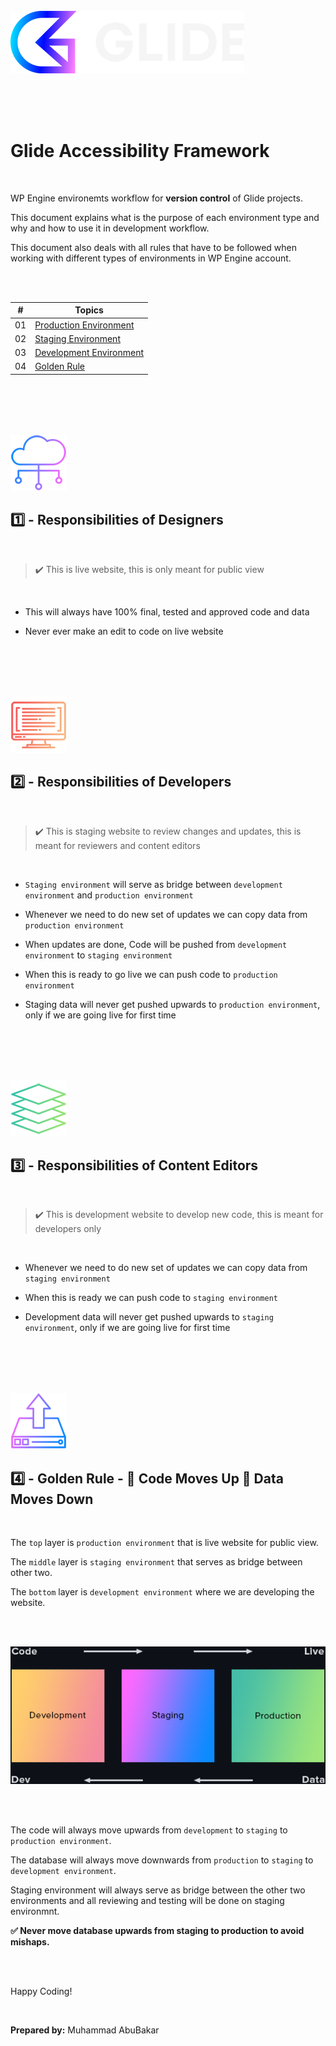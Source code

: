 <br>
<br>
<br>

![Glide Design](../assets/images/glide.png)

<br>
<br>
<br>

# Glide Accessibility Framework

<br>

WP Engine environemts workflow for **version control** of Glide projects. 

This document explains what is the purpose of each environment type and why and how to use it in development workflow.

This document also deals with all rules that have to be followed when working with different types of environments in WP Engine account.

<br>
<br>

| #  | Topics |
|----|-------|
| 01 | [Production Environment](https://github.com/abubakar-me/glide-design/tree/master/wpengine-environments-workflow#1%EF%B8%8F%E2%83%A3---production-environment) |
| 02 | [Staging Environment](https://github.com/abubakar-me/glide-design/tree/master/wpengine-environments-workflow#2%EF%B8%8F%E2%83%A3---staging-environment) |
| 03 | [Development Environment](https://github.com/abubakar-me/glide-design/tree/master/wpengine-environments-workflow#3%EF%B8%8F%E2%83%A3---development-environment) |
| 04 | [Golden Rule](https://github.com/abubakar-me/glide-design/tree/master/wpengine-environments-workflow#4%EF%B8%8F%E2%83%A3---golden-rule----code-moves-up--data-moves-down) |


<br>
<br>
<br>
<br>

![1](../assets/images/1.png)

## 1️⃣ - Responsibilities of Designers

<br>

> ✔️ This is live website, this is only meant for public view

<br>

- This will always have 100% final, tested and approved code and data

- Never ever make an edit to code on live website

<br>
<br>
<br>
<br>

![2](../assets/images/2.png)

## 2️⃣ - Responsibilities of Developers

<br>

> ✔️ This is staging website to review changes and updates, this is meant for reviewers and content editors

<br>

- `Staging environment` will serve as bridge between `development environment` and `production environment`

- Whenever we need to do new set of updates we can copy data from `production environment`

- When updates are done, Code will be pushed from `development environment` to `staging environment`

- When this is ready to go live we can push code to `production environment`

- Staging data will never get pushed upwards to `production environment`, only if we are going live for first time

<br>
<br>
<br>
<br>

![3](../assets/images/3.png)

## 3️⃣ - Responsibilities of Content Editors

<br>

> ✔️ This is development website to develop new code, this is meant for developers only

<br>

- Whenever we need to do new set of updates we can copy data from `staging environment`

- When this is ready we can push code to `staging environment`

- Development data will never get pushed upwards to `staging environment`, only if we are going live for first time

<br>
<br>
<br>
<br>

![4](../assets/images/4.png)

## 4️⃣ - Golden Rule - 🔺 Code Moves Up 🔻 Data Moves Down

<br>

The `top` layer is `production environment` that is live website for public view.

The `middle` layer is `staging environment` that serves as bridge between other two.

The `bottom` layer is `development environment` where we are developing the website.

<br>
<br>

![Golden Rule](../assets/images/golden-rule.png)

<br>
<br>

The code will always move upwards from `development` to `staging` to `production environment`.

The database will always move downwards from `production` to `staging` to `development environment`.

Staging environment will always serve as bridge between the other two environments and all reviewing and testing will be done on staging environmnt.

**✅ Never move database upwards from staging to production to avoid mishaps.**

<br>
<br>

Happy Coding!

<br>

**Prepared by:**
Muhammad AbuBakar

<br>
<br>
